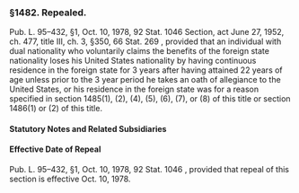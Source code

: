 <!--
url: https://uscode.house.gov/view.xhtml?req=granuleid:USC-prelim-title8-section1482&num=0&edition=prelim
date_accessed: 2024-07-28 23:46:06
-->
### §1482\. Repealed.
 Pub. L. 95–432,
 §1, Oct. 10, 1978,
 92 Stat. 1046
 Section, act
 June 27, 1952, ch. 477, title III, ch. 3, §350,
 66 Stat. 269
 , provided that an individual with dual nationality who voluntarily claims the benefits of the foreign state nationality loses his United States nationality by having continuous residence in the foreign state for 3 years after having attained 22 years of age unless prior to the 3 year period he takes an oath of allegiance to the United States, or his residence in the foreign state was for a reason specified in
 section 1485(1\), (2\), (4\), (5\), (6\), (7\), or (8\) of this title
 or section 1486(1\) or (2\) of this title.
#### **Statutory Notes and Related Subsidiaries**
#### Effective Date of Repeal
Pub. L. 95–432,
 §1, Oct. 10, 1978,
 92 Stat. 1046
 , provided that repeal of this section is effective Oct. 10, 1978\.
